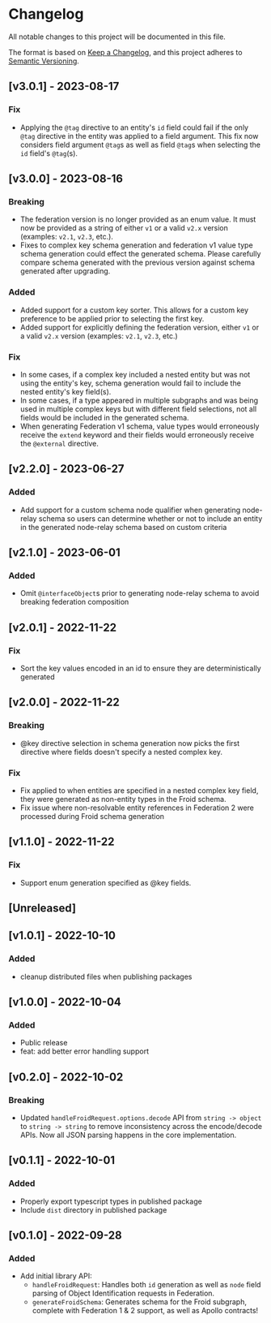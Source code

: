 # Changelog

All notable changes to this project will be documented in this file.

The format is based on [Keep a Changelog](https://keepachangelog.com/en/1.0.0/),
and this project adheres to
[Semantic Versioning](https://semver.org/spec/v2.0.0.html).

## [v3.0.1] - 2023-08-17

### Fix

- Applying the `@tag` directive to an entity's `id` field could fail if the only
  `@tag` directive in the entity was applied to a field argument. This fix now
  considers field argument `@tag`s as well as field `@tag`s when selecting the
  `id` field's `@tag`(s).

## [v3.0.0] - 2023-08-16

### Breaking

- The federation version is no longer provided as an enum value. It must now be
  provided as a string of either `v1` or a valid `v2.x` version (examples:
  `v2.1`, `v2.3`, etc.).
- Fixes to complex key schema generation and federation v1 value type schema
  generation could effect the generated schema. Please carefully compare schema
  generated with the previous version against schema generated after upgrading.

### Added

- Added support for a custom key sorter. This allows for a custom key preference
  to be applied prior to selecting the first key.
- Added support for explicitly defining the federation version, either `v1` or a
  valid `v2.x` version (examples: `v2.1`, `v2.3`, etc.)

### Fix

- In some cases, if a complex key included a nested entity but was not using the
  entity's key, schema generation would fail to include the nested entity's key
  field(s).
- In some cases, if a type appeared in multiple subgraphs and was being used in
  multiple complex keys but with different field selections, not all fields
  would be included in the generated schema.
- When generating Federation v1 schema, value types would erroneously receive
  the `extend` keyword and their fields would erroneously receive the
  `@external` directive.

## [v2.2.0] - 2023-06-27

### Added

- Add support for a custom schema node qualifier when generating node-relay
  schema so users can determine whether or not to include an entity in the
  generated node-relay schema based on custom criteria

## [v2.1.0] - 2023-06-01

### Added

- Omit `@interfaceObject`s prior to generating node-relay schema to avoid
  breaking federation composition

## [v2.0.1] - 2022-11-22

### Fix

- Sort the key values encoded in an id to ensure they are deterministically
  generated

## [v2.0.0] - 2022-11-22

### Breaking

- @key directive selection in schema generation now picks the first directive
  where fields doesn't specify a nested complex key.

### Fix

- Fix applied to when entities are specified in a nested complex key field, they
  were generated as non-entity types in the Froid schema.
- Fix issue where non-resolvable entity references in Federation 2 were
  processed during Froid schema generation

## [v1.1.0] - 2022-11-22

### Fix

- Support enum generation specified as @key fields.

## [Unreleased]

## [v1.0.1] - 2022-10-10

### Added

- cleanup distributed files when publishing packages

## [v1.0.0] - 2022-10-04

### Added

- Public release
- feat: add better error handling support

## [v0.2.0] - 2022-10-02

### Breaking

- Updated `handleFroidRequest.options.decode` API from `string -> object` to
  `string -> string` to remove inconsistency across the encode/decode APIs. Now
  all JSON parsing happens in the core implementation.

## [v0.1.1] - 2022-10-01

### Added

- Properly export typescript types in published package
- Include `dist` directory in published package

## [v0.1.0] - 2022-09-28

### Added

- Add initial library API:
  - `handleFroidRequest`: Handles both `id` generation as well as `node` field
    parsing of Object Identification requests in Federation.
  - `generateFroidSchema`: Generates schema for the Froid subgraph, complete
    with Federation 1 & 2 support, as well as Apollo contracts!
